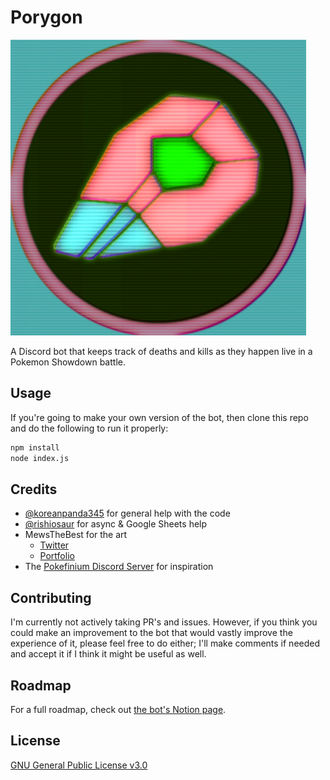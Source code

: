 # Porygon
![](PorygonLogo.png)

A Discord bot that keeps track of deaths and kills as they happen live in a Pokemon Showdown battle.

## Usage
If you're going to make your own version of the bot, then clone this repo and do the following to run it properly: 
```bash
npm install
node index.js
```

## Credits
- [@koreanpanda345](https://github.com/koreanpanda345) for general help with the code
- [@rishiosaur](https://github.com/rishiosaur) for async & Google Sheets help
- MewsTheBest for the art
    - [Twitter](https://twitter.com/Mewsthebset)
    - [Portfolio](https://themewsthebest-portfolio.weebly.com/)
- The [Pokefinium Discord Server](https://discord.gg/JPWHF7X) for inspiration

## Contributing
I'm currently not actively taking PR's and issues. However, if you think you could make an improvement to the bot that would vastly improve the experience of it, please feel free to do either; I'll make comments if needed and accept it if I think it might be useful as well.

## Roadmap
For a full roadmap, check out [the bot's Notion page](https://www.notion.so/harshithpersonal/Porygon-6f7ca63d5b354a189a6c11f57f156541).

## License
[GNU General Public License v3.0](https://choosealicense.com/licenses/gpl-3.0/)
